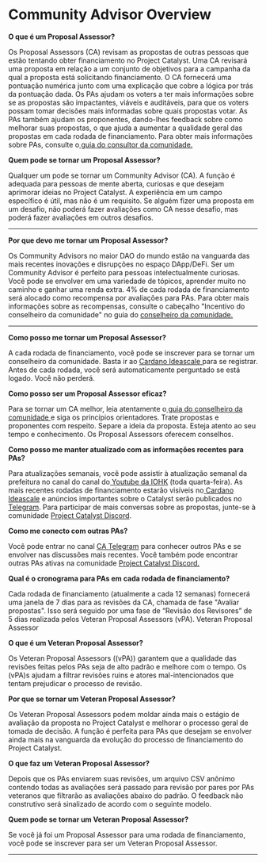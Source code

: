 # Community Advisor Overview

**O que é um Proposal Assessor?**

Os Proposal Assessors (CA) revisam as propostas de outras pessoas que estão tentando obter financiamento no Project Catalyst. Uma CA revisará uma proposta em relação a um conjunto de objetivos para a campanha da qual a proposta está solicitando financiamento. O CA fornecerá uma pontuação numérica junto com uma explicação que cobre a lógica por trás da pontuação dada. Os PAs ajudam os voters a ter mais informações sobre se as propostas são impactantes, viáveis e auditáveis, para que os voters possam tomar decisões mais informadas sobre quais propostas votar. As PAs também ajudam os proponentes, dando-lhes feedback sobre como melhorar suas propostas, o que ajuda a aumentar a qualidade geral das propostas em cada rodada de financiamento. Para obter mais informações sobre PAs, consulte o[ guia do consultor da comunidade.](community-advisor-guide.md)



**Quem pode se tornar um Proposal Assessor?**&#x20;

Qualquer um pode se tornar um Community Advisor (CA). A função é adequada para pessoas de mente aberta, curiosas e que desejam aprimorar ideias no Project Catalyst. A experiência em um campo específico é útil, mas não é um requisito. Se alguém fizer uma proposta em um desafio, não poderá fazer avaliações como CA nesse desafio, mas poderá fazer avaliações em outros desafios.

****

**Por que devo me tornar um Proposal Assessor?**&#x20;

Os Community Advisors no maior DAO do mundo estão na vanguarda das mais recentes inovações e disrupções no espaço DApp/DeFi. Ser um Community Advisor é perfeito para pessoas intelectualmente curiosas. Você pode se envolver em uma variedade de tópicos, aprender muito no caminho e ganhar uma renda extra. 4% de cada rodada de financiamento será alocado como recompensa por avaliações para PAs. Para obter mais informações sobre as recompensas, consulte o cabeçalho "Incentivo do conselheiro da comunidade" no guia do [conselheiro da comunidade.](community-advisor-guide.md)

****

**Como posso me tornar um Proposal Assessor?**

&#x20;A cada rodada de financiamento, você pode se inscrever para se tornar um conselheiro da comunidade. Basta ir ao [Cardano Ideascale ](https://cardano.ideascale.com/c/landing)para se registrar. Antes de cada rodada, você será automaticamente perguntado se está logado. Você não perderá.



**Como posso ser um Proposal Assessor eficaz?**

Para se tornar um CA melhor, leia atentamente o[ guia do conselheiro da comunidade ](community-advisor-guide.md)e siga os princípios orientadores. Trate propostas e proponentes com respeito. Separe a ideia da proposta. Esteja atento ao seu tempo e conhecimento. Os Proposal Assessors oferecem conselhos.



**Como posso me manter atualizado com as informações recentes para PAs?**&#x20;

Para atualizações semanais, você pode assistir à atualização semanal da prefeitura no canal do canal do[ Youtube da IOHK](https://www.youtube.com/c/IohkIo/videos) (toda quarta-feira). As mais recentes rodadas de financiamento estarão visíveis no[ Cardano Ideascale](https://cardano.ideascale.com/c/landing) e anúncios importantes sobre o Catalyst serão publicados no [Telegram](https://t.me/cardanocatalyst). Para participar de mais conversas sobre as propostas, junte-se à comunidade [Project Catalyst Discord](https://discord.com/invite/8HeBaUdm).

**Como me conecto com outras PAs?**&#x20;

Você pode entrar no canal [CA Telegram](https://t.me/cardanocatalyst) para conhecer outros PAs e se envolver nas discussões mais recentes. Você também pode encontrar outras PAs ativas na comunidade [Project Catalyst Discord.](https://discord.com/invite/8HeBaUdm)

**Qual é o cronograma para PAs em cada rodada de financiamento?**&#x20;

Cada rodada de financiamento (atualmente a cada 12 semanas) fornecerá uma janela de 7 dias para as revisões da CA, chamada de fase "Avaliar propostas". Isso será seguido por uma fase de “Revisão dos Revisores” de 5 dias realizada pelos Veteran Proposal Assessors (vPA). Veteran Proposal Assessor &#x20;

**O que é um Veteran Proposal Assessor?**&#x20;

Os Veteran Proposal Assessors ((vPA)) garantem que a qualidade das revisões feitas pelos PAs seja de alto padrão e melhore com o tempo. Os (vPA)s ajudam a filtrar revisões ruins e atores mal-intencionados que tentam prejudicar o processo de revisão.&#x20;

**Por que se tornar um Veteran Proposal Assessor?**&#x20;

Os Veteran Proposal Assessors podem moldar ainda mais o estágio de avaliação da proposta no Project Catalyst e melhorar o processo geral de tomada de decisão. A função é perfeita para PAs que desejam se envolver ainda mais na vanguarda da evolução do processo de financiamento do Project Catalyst.&#x20;

**O que faz um Veteran Proposal Assessor?**&#x20;

Depois que os PAs enviarem suas revisões, um arquivo CSV anônimo contendo todas as avaliações será passado para revisão por pares por PAs veteranos que filtrarão as avaliações abaixo do padrão. O feedback não construtivo será sinalizado de acordo com o seguinte modelo.&#x20;

**Quem pode se tornar um Veteran Proposal Assessor?**&#x20;

Se você já foi um Proposal Assessor para uma rodada de financiamento, você pode se inscrever para ser um Veteran Proposal Assessor.



****
